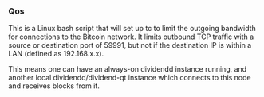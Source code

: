 ### Qos ###

This is a Linux bash script that will set up tc to limit the outgoing bandwidth for connections to the Bitcoin network. It limits outbound TCP traffic with a source or destination port of 59991, but not if the destination IP is within a LAN (defined as 192.168.x.x).

This means one can have an always-on dividendd instance running, and another local dividendd/dividend-qt instance which connects to this node and receives blocks from it.
